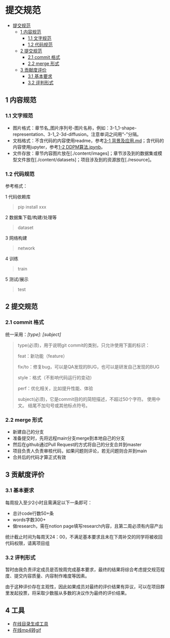 # 提交规范

- [提交规范](#----)
  * [1 内容规范](#1-----)
    + [1.1 文字规范](#1.1-----)
    + [1.2 代码规范](#1.2-----)
  * [2 提交规范](#2-----)
    + [2.1 commit 格式](#21-commit---)
    + [2.2 merge 形式](#22-merge---)
  * [3 贡献度评价](#3------)
    + [3.1 基本要求](#31-----)
    + [3.2 评判形式](#32-----)

## 1 内容规范

### 1.1 文字规范

- 图片格式：章节名_图片序列号-图片名称，例如：3-1_1-shape-representation、3-1_2-3d-diffusion。注意单词之间用“-”分隔。
- 文档格式：不含代码的内容使用readme，参考[3-1 背景及应用.md](./content/3-1%20背景及应用.md)；含代码的内容使用jupyter，参考[1-2 DDPM算法.ipynb](./content/1-2%20DDPM算法.ipynb)。
- 文件存放：章节内容图片放在[./content/images]；章节涉及到的数据集或模型文件放在[./content/datasets]；项目涉及到的资源放在[./resource]。

### 1.2 代码规范
参考格式：

1 代码依赖库
> pip install xxx

2 数据集下载/构建/处理等
> dataset

3 网络构建
> network

4 训练
> train

5 测试/展示
> test

## 2 提交规范

### 2.1 commit 格式
统一采用：*[type]: [subject]*

> type(必须)，用于说明git commit的类别，只允许使用下面的标识：
> 
> feat：新功能（feature）
> 
> fix/to：修复bug，可以是QA发现的BUG，也可以是研发自己发现的BUG
> 
> style：格式（不影响代码运行的变动）
> 
> perf：优化相关，比如提升性能、体验
>
> subject(必须)，它是commit目的的简短描述，不超过50个字符。 使用中文。 结尾不加句号或其他标点符号。


### 2.2 merge 形式

- 新建自己的分支
- 准备提交时，先将远程main分支merge到本地自己的分支
- 然后在github通过Pull Request的方式将自己的分支合并到master
- 项目负责人负责审核代码，如果问题则评论，若无问题则合并到main
- 合并后的代码才算正式有效

## 3 贡献度评价

### 3.1 基本要求
每周投入至少2小时且需满足以下一条即可：
- 总计code行数50+条
- words字数300+
- 做research，需在notion page填写research内容，且第二周必须有内容产出

统计截止时间为每周天24：00，不满足基本要求且未在下周补交的同学将被收回代码权限，请离项目组

### 3.2 评判形式
暂时由我负责评定成员是否按周完成基本要求，最终的结果将综合考虑提交规范程度、提交内容质量、内容制作难度等因素。

由于这种评价存在主观性，因此如果成员对最终的评价结果有异议，可以在项目群里发起投票，将采取少数服从多数的决议作为最终的评价结果。

## 4 工具
- [在线目录生成工具](http://ecotrust-canada.github.io/markdown-toc/)
- [在线mp4转gif](https://convertio.co/zh/video-converter/)
